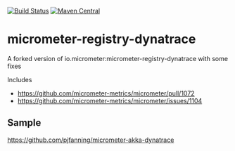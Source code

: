 [![Build Status](https://travis-ci.org/kontainers/micrometer-registry-dynatrace.svg?branch=master)](https://travis-ci.org/kontainers/micrometer-registry-dynatrace)
[![Maven Central](https://maven-badges.herokuapp.com/maven-central/io.kontainers/micrometer-registry-dynatrace/badge.svg)](https://maven-badges.herokuapp.com/maven-central/io.kontainers/micrometer-registry-dynatrace)

# micrometer-registry-dynatrace
A forked version of io.micrometer:micrometer-registry-dynatrace with some fixes

Includes
* https://github.com/micrometer-metrics/micrometer/pull/1072
* https://github.com/micrometer-metrics/micrometer/issues/1104

## Sample

https://github.com/pjfanning/micrometer-akka-dynatrace
